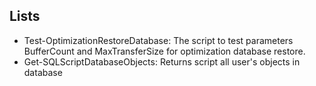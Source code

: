 ## Lists
- Test-OptimizationRestoreDatabase: The script to test parameters BufferCount and MaxTransferSize for optimization database restore.
- Get-SQLScriptDatabaseObjects: Returns script all user's objects in database